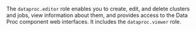 The `dataproc.editor` role enables you to create, edit, and delete clusters and jobs, view information about them, and provides access to the Data Proc component web interfaces. It includes the `dataproc.viewer` role.